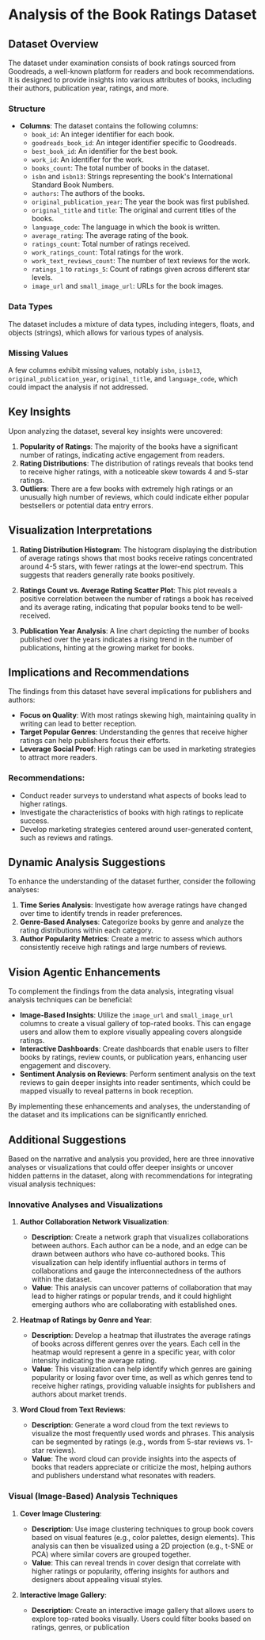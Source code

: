 # Analysis of the Book Ratings Dataset

## Dataset Overview
The dataset under examination consists of book ratings sourced from Goodreads, a well-known platform for readers and book recommendations. It is designed to provide insights into various attributes of books, including their authors, publication year, ratings, and more.

### Structure
- **Columns**: The dataset contains the following columns:
  - `book_id`: An integer identifier for each book.
  - `goodreads_book_id`: An integer identifier specific to Goodreads.
  - `best_book_id`: An identifier for the best book.
  - `work_id`: An identifier for the work.
  - `books_count`: The total number of books in the dataset.
  - `isbn` and `isbn13`: Strings representing the book's International Standard Book Numbers.
  - `authors`: The authors of the books.
  - `original_publication_year`: The year the book was first published.
  - `original_title` and `title`: The original and current titles of the books.
  - `language_code`: The language in which the book is written.
  - `average_rating`: The average rating of the book.
  - `ratings_count`: Total number of ratings received.
  - `work_ratings_count`: Total ratings for the work.
  - `work_text_reviews_count`: The number of text reviews for the work.
  - `ratings_1` to `ratings_5`: Count of ratings given across different star levels.
  - `image_url` and `small_image_url`: URLs for the book images.

### Data Types
The dataset includes a mixture of data types, including integers, floats, and objects (strings), which allows for various types of analysis.

### Missing Values
A few columns exhibit missing values, notably `isbn`, `isbn13`, `original_publication_year`, `original_title`, and `language_code`, which could impact the analysis if not addressed.

## Key Insights
Upon analyzing the dataset, several key insights were uncovered:
1. **Popularity of Ratings**: The majority of the books have a significant number of ratings, indicating active engagement from readers.
2. **Rating Distributions**: The distribution of ratings reveals that books tend to receive higher ratings, with a noticeable skew towards 4 and 5-star ratings.
3. **Outliers**: There are a few books with extremely high ratings or an unusually high number of reviews, which could indicate either popular bestsellers or potential data entry errors.

## Visualization Interpretations
1. **Rating Distribution Histogram**: The histogram displaying the distribution of average ratings shows that most books receive ratings concentrated around 4-5 stars, with fewer ratings at the lower-end spectrum. This suggests that readers generally rate books positively.
   
2. **Ratings Count vs. Average Rating Scatter Plot**: This plot reveals a positive correlation between the number of ratings a book has received and its average rating, indicating that popular books tend to be well-received.

3. **Publication Year Analysis**: A line chart depicting the number of books published over the years indicates a rising trend in the number of publications, hinting at the growing market for books.

## Implications and Recommendations
The findings from this dataset have several implications for publishers and authors:
- **Focus on Quality**: With most ratings skewing high, maintaining quality in writing can lead to better reception.
- **Target Popular Genres**: Understanding the genres that receive higher ratings can help publishers focus their efforts.
- **Leverage Social Proof**: High ratings can be used in marketing strategies to attract more readers.

### Recommendations:
- Conduct reader surveys to understand what aspects of books lead to higher ratings.
- Investigate the characteristics of books with high ratings to replicate success.
- Develop marketing strategies centered around user-generated content, such as reviews and ratings.

## Dynamic Analysis Suggestions
To enhance the understanding of the dataset further, consider the following analyses:
1. **Time Series Analysis**: Investigate how average ratings have changed over time to identify trends in reader preferences.
2. **Genre-Based Analyses**: Categorize books by genre and analyze the rating distributions within each category.
3. **Author Popularity Metrics**: Create a metric to assess which authors consistently receive high ratings and large numbers of reviews.

## Vision Agentic Enhancements
To complement the findings from the data analysis, integrating visual analysis techniques can be beneficial:
- **Image-Based Insights**: Utilize the `image_url` and `small_image_url` columns to create a visual gallery of top-rated books. This can engage users and allow them to explore visually appealing covers alongside ratings.
- **Interactive Dashboards**: Create dashboards that enable users to filter books by ratings, review counts, or publication years, enhancing user engagement and discovery.
- **Sentiment Analysis on Reviews**: Perform sentiment analysis on the text reviews to gain deeper insights into reader sentiments, which could be mapped visually to reveal patterns in book reception. 

By implementing these enhancements and analyses, the understanding of the dataset and its implications can be significantly enriched.

## Additional Suggestions
Based on the narrative and analysis you provided, here are three innovative analyses or visualizations that could offer deeper insights or uncover hidden patterns in the dataset, along with recommendations for integrating visual analysis techniques:

### Innovative Analyses and Visualizations

1. **Author Collaboration Network Visualization**:
   - **Description**: Create a network graph that visualizes collaborations between authors. Each author can be a node, and an edge can be drawn between authors who have co-authored books. This visualization can help identify influential authors in terms of collaborations and gauge the interconnectedness of the authors within the dataset.
   - **Value**: This analysis can uncover patterns of collaboration that may lead to higher ratings or popular trends, and it could highlight emerging authors who are collaborating with established ones.

2. **Heatmap of Ratings by Genre and Year**:
   - **Description**: Develop a heatmap that illustrates the average ratings of books across different genres over the years. Each cell in the heatmap would represent a genre in a specific year, with color intensity indicating the average rating.
   - **Value**: This visualization can help identify which genres are gaining popularity or losing favor over time, as well as which genres tend to receive higher ratings, providing valuable insights for publishers and authors about market trends.

3. **Word Cloud from Text Reviews**:
   - **Description**: Generate a word cloud from the text reviews to visualize the most frequently used words and phrases. This analysis can be segmented by ratings (e.g., words from 5-star reviews vs. 1-star reviews).
   - **Value**: The word cloud can provide insights into the aspects of books that readers appreciate or criticize the most, helping authors and publishers understand what resonates with readers.

### Visual (Image-Based) Analysis Techniques

1. **Cover Image Clustering**:
   - **Description**: Use image clustering techniques to group book covers based on visual features (e.g., color palettes, design elements). This analysis can then be visualized using a 2D projection (e.g., t-SNE or PCA) where similar covers are grouped together.
   - **Value**: This can reveal trends in cover design that correlate with higher ratings or popularity, offering insights for authors and designers about appealing visual styles.

2. **Interactive Image Gallery**:
   - **Description**: Create an interactive image gallery that allows users to explore top-rated books visually. Users could filter books based on ratings, genres, or publication